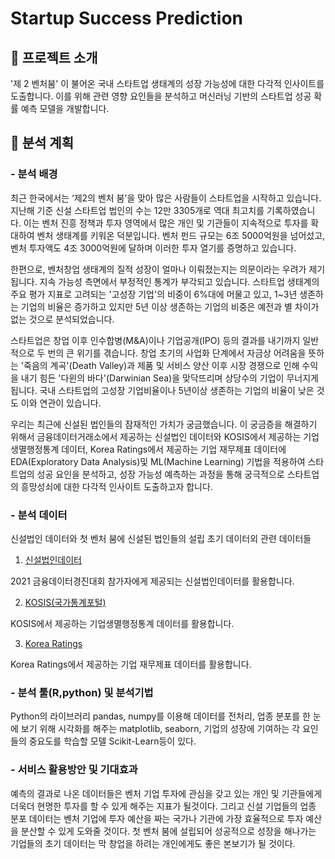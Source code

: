 # Startup Success Prediction



## :raised_hands:  프로젝트 소개
'제 2 벤처붐' 이 불어온 국내 스타트업 생태계의 성장 가능성에 대한 다각적 인사이트를 도출합니다. 이를 위해 관련 영향 요인들을 분석하고 머신러닝 기반의 스타트업 성공 확률 예측 모델을 개발합니다.

## :memo:  분석 계획


### - 분석 배경
최근 한국에서는 ‘제2의 벤처 붐’을 맞아 많은 사람들이 스타트업을 시작하고 있습니다. 지난해 기준 신설 스타트업 법인의 수는 12만 3305개로 역대 최고치를 기록하였습니다. 이는 벤처 진흥 정책과 투자 영역에서 많은 개인 및 기관들이 지속적으로 투자를 확대하여 벤처 생태계를 키워온 덕분입니다. 벤처 펀드 규모는 6조 5000억원을 넘어섰고, 벤처 투자액도 4조 3000억원에 달하며 이러한 투자 열기를 증명하고 있습니다.

한편으로, 벤처창업 생태계의 질적 성장이 얼마나 이뤄졌는지는 의문이라는 우려가 제기됩니다. 지속 가능성 측면에서 부정적인 통계가 부각되고 있습니다. 스타트업 생태계의 주요 평가 지표로 고려되는 '고성장 기업'의 비중이 6%대에 머물고 있고, 1~3년 생존하는 기업의 비율은 증가하고 있지만 5년 이상 생존하는 기업의 비중은 예전과 별 차이가 없는 것으로 분석되었습니다. 

스타트업은 창업 이후 인수합병(M&A)이나 기업공개(IPO) 등의 결과를 내기까지 일반적으로 두 번의 큰 위기를 겪습니다. 창업 초기의 사업화 단계에서 자금상 어려움을 뜻하는 '죽음의 계곡'(Death Valley)과 제품 및 서비스 양산 이후 시장 경쟁으로 인해 수익을 내기 힘든 '다윈의 바다'(Darwinian Sea)을 맞닥뜨리며 상당수의 기업이 무너지게 됩니다. 국내 스타트업의 고성장 기업비율이나 5년이상 생존하는 기업의 비율이 낮은 것도 이와 연관이 있습니다.

우리는 최근에 신설된 법인들의 잠재적인 가치가 궁금했습니다. 이 궁금증을 해결하기 위해서 금융데이터거래소에서 제공하는 신설법인 데이터와 KOSIS에서 제공하는 기업생멸행정통계 데이터, Korea Ratings에서 제공하는 기업 재무제표 데이터에 EDA(Exploratory Data Analysis)및 ML(Machine Learning) 기법을 적용하여 스타트업의 성공 요인을 분석하고, 성장 가능성 예측하는 과정을 통해 궁극적으로 스타트업의 흥망성쇠에 대한 다각적 인사이트 도출하고자 합니다.



### - 분석 데이터
신설법인 데이터와 첫 벤처 붐에 신설된 법인들의 설립 초기 데이터외 관련 데이터들

1. [신설법인데이터](https://www.findatamall.or.kr/fsec/dataProd/generalDataProdDetail.do?cmnx=44&goods_id=fdbd89e3-b13a-11eb-9f58-f220ef21bb88)

2021 금융데이터경진대회 참가자에게 제공되는 신설법인데이터를 활용합니다. 


2. [KOSIS(국가통계포털)](https://kosis.kr/index/index.do)

KOSIS에서 제공하는 기업생멸행정통계 데이터를 활용합니다.

3. [Korea Ratings](http://www.rating.co.kr/)

Korea Ratings에서 제공하는 기업 재무제표 데이터를 활용합니다. 


### - 분석 툴(R,python) 및 분석기법
Python의 라이브러리 pandas, numpy를 이용해 데이터를 전처리, 업종 분포를 한 눈에 보기 위해 시각화를 해주는 matplotlib, seaborn, 기업의 성장에 기여하는 각 요인들의 중요도를 학습할 모델 Scikit-Learn등이 있다.

### - 서비스 활용방안 및 기대효과
예측의 결과로 나온 데이터들은 벤처 기업 투자에 관심을 갖고 있는 개인 및 기관들에게 더욱더 현명한 투자를 할 수 있게 해주는 지표가 될것이다. 그리고 신설 기업들의 업종 분포 데이터는 벤처 기업에 투자 예산을 짜는 국가나 기관에 가장 효율적으로 투자 예산을 분산할 수 있게 도와줄 것이다. 첫 벤처 붐에 설립되어 성공적으로 성장을 해나가는 기업들의 초기 데이터는 막 창업을 하려는 개인에게도 좋은 본보기가 될 것이다.
